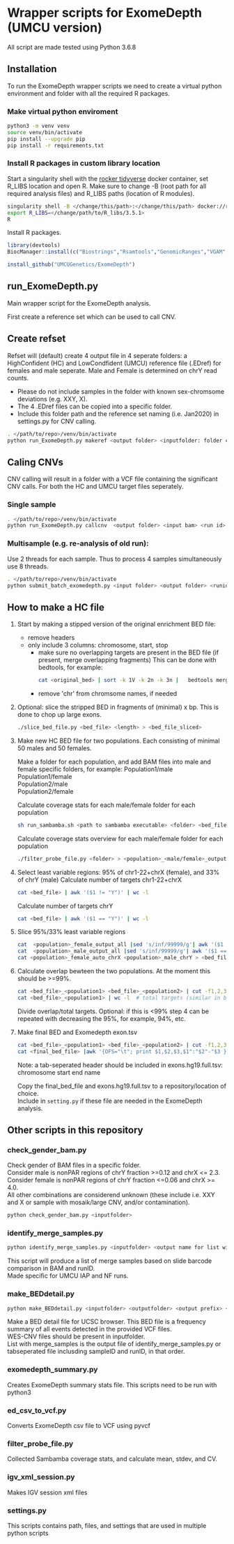 # Wrapper scripts for ExomeDepth (UMCU version)

All script are made tested using Python 3.6.8
## Installation 
To run the ExomeDepth wrapper scripts we need to create a virtual python environment and folder with all the required R packages.

### Make virtual python enviroment
```bash
python3 -m venv venv
source venv/bin/activate
pip install --upgrade pip
pip install -r requirements.txt
```

### Install R packages in custom library location
Start a singularity shell with the [rocker tidyverse](https://hub.docker.com/layers/rocker/tidyverse/3.5.1/images/sha256-916d4e919fbac9ee1f06db7622b4731268dff0cb17998b3db6f629a3e58f73a7?context=explore) docker container, set R_LIBS location and open R. Make sure to change -B (root path for all required analysis files) and R_LIBS paths (location of R modules). 
```bash
singularity shell -B </change/this/path>:</change/this/path> docker://rocker/tidyverse:3.5.1
export R_LIBS=</change/path/to/R_libs/3.5.1>
R
```
Install R packages.
```R
library(devtools)
BiocManager::install(c("Biostrings","Rsamtools","GenomicRanges","VGAM","zlibbioc","bitops","BiocGenerics","BiocParallel","S4Vectors","IRanges","GenomeInfoDb","RCurl","GenomeInfoDbData","XVector","GenomicAlignments","Biobase","DelayedArray","matrixStats","Matrix","lattice","aod","stringr","stringi","dplyr","rlang","Rcpp","assertthat","glue","pkgconfig","tibble","pillar","crayon","vctrs","tidyselect","purrr","SummarizedExperiment","R6"))

install_github("UMCUGenetics/ExomeDepth")
```

## run_ExomeDepth.py
Main wrapper script for the ExomeDepth analysis.

First create a reference set which can be used to call CNV.

## Create refset
Refset will (default) create 4 output file in 4 seperate folders: a HighConfident (HC) and LowCondfident (UMCU) reference file (.EDref) for females and male seperate. Male and Female is determined on chrY read counts.
- Please do not include samples in the folder with known sex-chromsome deviations (e.g. XXY, X).
- The 4 .EDref files can be copied into a specific folder.
- Include this folder path and the reference set naming (i.e. Jan2020) in settings.py for CNV calling.
``` bash
. </path/to/repo>/venv/bin/activate
python run_ExomeDepth.py makeref <output folder> <inputfolder: folder containing realigned.BAM files> <prefix: i.e. Jan2020>
```

## Caling CNVs
CNV calling will result in a folder with a VCF file containing the significant CNV calls. For both the HC and UMCU target files seperately.

### Single sample
``` bash
. </path/to/repo>/venv/bin/activate
python run_ExomeDepth.py callcnv  <output folder> <input bam> <run id> <sample id> 
```

### Multisample (e.g. re-analysis of old run):
Use 2 threads for each sample. Thus to process 4 samples simultaneously use 8 threads.
``` bash
. </path/to/repo>/venv/bin/activate
python submit_batch_exomedepth.py <input folder> <output folder> <runid> <samples(/threads)>
```

## How to make a HC file
1) Start by making a stipped version of the original enrichment BED file:
	* remove headers
	* only include 3 columns: chromosome, start, stop
        * make sure no overlapping targets are present in the BED file (if present, merge overlapping fragments)
          This can be done with bedtools, for example: 
          ``` bash
          cat <original_bed> | sort -k 1V -k 2n -k 3n |   bedtools merge -i - > <flat_bed>
          ```
        * remove 'chr' from chromsome names, if needed

2) Optional: slice the stripped BED in fragments of (minimal) x bp. This is done to chop up large exons.
    ``` bash
    ./slice_bed_file.py <bed_file> <length> > <bed_file_sliced>
    ```

3) Make new HC BED file for two populations. Each consisting of minimal 50 males and 50 females.
    
    Make a folder for each population, and add BAM files into male and female specific folders, for example:
    Population1/male\
    Population1/female\
    Population2/male\
    Population2/female

    Calculate coverage stats for each male/female folder for each population
    ``` bash
    sh run_sambamba.sh <path to sambamba executable> <folder> <bed_file> <email>
    ```

    Calculate coverage stats overview for each male/female folder for each population
    ``` bash
    ./filter_probe_file.py <folder> > <population>_<male/female>_output_all
    ```

4) Select least variable regions: 95% of chr1-22+chrX (female), and 33% of chrY (male)
    Calculate number of targets chr1-22+chrX
    ``` bash
    cat <bed_file> | awk '($1 != "Y")' | wc -l
    ```
    Calculate number of targets chrY
    ``` bash
    cat <bed_file> | awk '($1 == "Y")' | wc -l
    ```

5) Slice  95%/33% least variable regions
    ``` bash
    cat  <population>_female_output_all |sed 's/inf/99999/g'| awk '($1 != "Y")' | sort -nk6 | head -n <95% of chr1-22+chrX count> |sed 's/X/999999999/g' | sort -nk1 -nk2 |sed 's/999999999/X/g' | awk '{OFS="\t"; print $1,$2,$3,$4"_"$5"_"$6}' > <population>_female_auto_chrX
    cat  <population>_male_output_all |sed 's/inf/99999/g'| awk '($1 == "Y")' | sort -nk6 | head -n <33% of chrY count> | sort -nk1 -nk2 |awk '{OFS="\t"; print $1,$2,$3,$4"_"$5"_"$6}'> <population>_male_chrY
    cat <population>_female_auto_chrX <population>_male_chrY > <bed_file>_<population>
    ```

6) Calculate overlap bewteen the two populations. At the moment this should be >=99%.
    ``` bash
    cat <bed_file>_<population1> <bed_file>_<population2> | cut -f1,2,3 | sort | uniq -c | awk '($1==2)' |wc -l  # Overlap
    cat <bed_file>_<population1> | wc -l  # total targets (similar in both populations)
    ```
    Divide overlap/total targets. 
    Optional: if this is <99% step 4 can be repeated with decreasing the 95%, for example, 94%, etc. 

7) Make final BED and Exomedepth exon.tsv 
    ``` bash
    cat <bed_file>_<population1> <bed_file>_<population2> | cut -f1,2,3 | sort | uniq -c | awk '($1==2)' |  sed 's/ \+/\t/g'  |cut -f 3,4,5 | sed 's/X/999999999/g'| sed 's/Y/9999999999/g' | sort -nk1 -nk2 |sed 's/9999999999/Y/g' | sed 's/999999999/X/g' > <final_bed_file>
    cat <final_bed_file> |awk '{OFS="\t"; print $1,$2,$3,$1":"$2"-"$3 }' > exons.hg19.full.tsv
    ```
    Note: a tab-seperated header should be included in exons.hg19.full.tsv:
    chromosome	start	end	name

    Copy the final_bed_file and exons.hg19.full.tsv to a repository/location of choice.\
    Include in `setting.py` if these file are needed in the ExomeDepth analysis.

## Other scripts in this repository 
### check_gender_bam.py ###
Check gender of BAM files in a specific folder.\
Consider male is nonPAR regions of chrY fraction >=0.12 and chrX <= 2.3.\
Consider female is nonPAR regions of chrY fraction <=0.06 and chrX >= 4.0.\
All other combinations are considerend unknown (these include i.e. XXY and X or sample with mosaik/large CNV, and/or contamination).
``` bash
python check_gender_bam.py <inputfolder>
```

### identify_merge_samples.py
``` bash
python identify_merge_samples.py <inputfolder> <output name for list with merge_samples> 
```
This script will produce a list of merge samples based on slide barcode comparison in BAM and runID.\
Made specific for UMCU IAP and NF runs.

### make_BEDdetail.py
``` bash
python make_BEDdetail.py <inputfolder> <outputfolder> <output prefix> <list with merge_samples>
```
Make a BED detail file for UCSC browser. This BED file is a frequency summary of all events detected in the provided VCF files.\
WES-CNV files should be present in inputfolder.\
List with merge_samples is the output file of identify_merge_samples.py or tabseperated file inclusding sampleID and runID, in that order.

### exomedepth_summary.py 
Creates ExomeDepth summary stats file. This scripts need to be run with python3

### ed_csv_to_vcf.py
Converts ExomeDepth csv file to VCF using pyvcf

### filter_probe_file.py
Collected Sambamba coverage stats, and calculate mean, stdev, and CV.

### igv_xml_session.py
Makes IGV session xml files

### settings.py
This scripts contains path, files, and settings that are used in multiple python scripts

